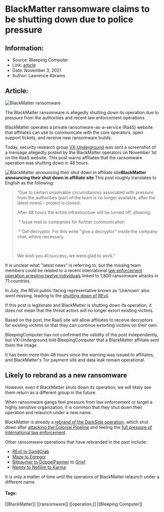# BlackMatter ransomware claims to be shutting down due to police pressure
### 

## Information:
+ Source: Bleeping Computer
+ Link: [article](https://www.bleepingcomputer.com/news/security/blackmatter-ransomware-claims-to-be-shutting-down-due-to-police-pressure/)
+ Date: November 3, 2021
+ Author: Lawrence Abrams


## Article:
![BlackMatter ransomware](https://www.bleepstatic.com/content/hl-images/2021/07/30/BlackMatter-ransomware.jpg)


The BlackMatter ransomware is allegedly shutting down its operation due to pressure from the authorities and recent law enforcement operations.


BlackMatter operates a private ransomware-as-a-service (RaaS) website that affiliates can use to communicate with the core operators, open support tickets, and receive new ransomware builds.


Today, security research group [VX-Underground](https://twitter.com/vxunderground/status/1455750066560544769) was sent a screenshot of a message allegedly posted by the BlackMatter operators on November 1st on the RaaS website. This post warns affiliates that the ransomware operation was shutting down in 48 hours.



![BlackMatter announcing their shut down in affiliate site](https://www.bleepstatic.com/images/news/ransomware/b/blackmatter/shutdown/blackmatter-shutdown-post.jpg)**BlackMatter announcing their shut down in affiliate site**
This post roughly translates to English as the following:



> 
> "Due to certain unsolvable circumstances associated with pressure from the authorities (part of the team is no longer available, after the latest news) - project is closed.
> 
> 
> After 48 hours the entire infrastructure will be turned off, allowing:
> 
> 
>  * Issue mail to companies for further communication  
> 
>  * Get decryptor. For this write "give a decryptor" inside the company chat, where necessary.  
> 
>    
> 
> We wish you all success, we were glad to work."
> 
> 
> 


It is unclear what "latest news" is referring to, but the missing team members could be related to a recent international [law enforcement operation arresting twelve individuals](https://www.bleepingcomputer.com/news/security/police-arrest-hackers-behind-over-1-800-ransomware-attacks/) linked to 1,800 ransomware attacks in 71 countries.


In July, the REvil public-facing representative known as 'Unknown' also went missing, leading to the [shutting down of REvil](https://www.bleepingcomputer.com/news/security/revil-ransomware-gangs-web-sites-mysteriously-shut-down/).


If this post is legitimate and BlackMatter is shutting down its operation, it does not mean that the threat actors will no longer extort existing victims.


Based on the post, the RaaS site will allow affiliates to receive decryptors for existing victims so that they can continue extorting victims on their own.


BleepingComputer has not confirmed the validity of the post independently, but VX-Underground told BleepingComputer that a BlackMatter affiliate sent them the image.


It has been more than 48 hours since the warning was issued to affiliates, and BlackMatter's Tor payment site and data leak remain operational.


Likely to rebrand as a new ransomware
-------------------------------------


However, even if BlackMatter shuts down its operation, we will likely see them return as a different group in the future.


When ransomware gangs feel pressure from law enforcement or target a highly sensitive organization, it is common that they shut down their operation and relaunch under a new name.


BlackMatter is already a [rebrand of the DarkSide operation](https://www.bleepingcomputer.com/news/security/darkside-ransomware-gang-returns-as-new-blackmatter-operation/), which shut down after [attacking the Colonial Pipeline](https://www.bleepingcomputer.com/news/security/largest-us-pipeline-shuts-down-operations-after-ransomware-attack/) and feeling the [full pressure of international law enforcement](https://www.bleepingcomputer.com/news/security/us-recovers-most-of-colonial-pipelines-44m-ransomware-payment/).


Other ransomware operations that have rebranded in the past include:


* [REvil to GandCrab](https://www.bleepingcomputer.com/news/security/gandcrab-raas-was-a-training-ground-for-malware-distributors/)
* [Maze to Egregor](https://www.bleepingcomputer.com/news/security/maze-ransomware-shuts-down-operations-denies-creating-cartel/)
* [Bitpaymer to DoppelPaymer](https://www.bleepingcomputer.com/news/security/new-doppelpaymer-ransomware-emerges-from-bitpaymers-code/) to [Grief](https://www.bleepingcomputer.com/news/security/doppelpaymer-ransomware-gang-rebrands-as-the-grief-group/)
* [Nemty to Nefilim to Karma](https://www.bleepingcomputer.com/news/security/new-karma-ransomware-group-likely-a-nemty-rebrand/)


It is only a matter of time until the operators of BlackMatter relaunch under a different name.




#### Tags:
[[BlackMatter]] [[ransomware]] [[operation,]] [[Bleeping Computer]]
